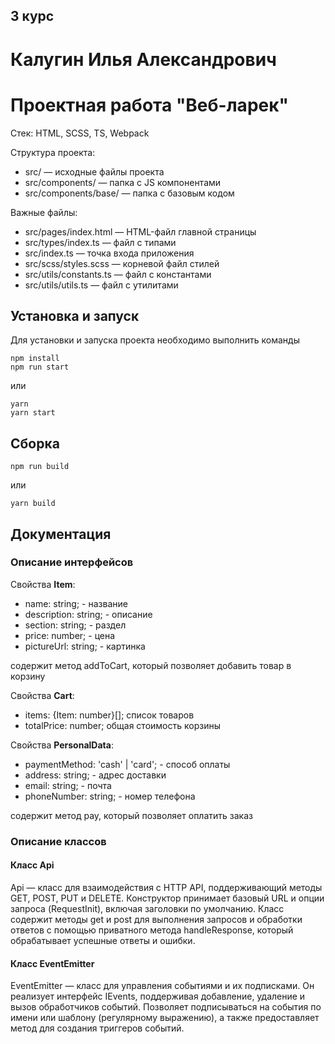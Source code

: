 ## 3 курс

# Калугин Илья Александрович

# Проектная работа "Веб-ларек"

Стек: HTML, SCSS, TS, Webpack

Структура проекта:

- src/ — исходные файлы проекта
- src/components/ — папка с JS компонентами
- src/components/base/ — папка с базовым кодом

Важные файлы:

- src/pages/index.html — HTML-файл главной страницы
- src/types/index.ts — файл с типами
- src/index.ts — точка входа приложения
- src/scss/styles.scss — корневой файл стилей
- src/utils/constants.ts — файл с константами
- src/utils/utils.ts — файл с утилитами

## Установка и запуск

Для установки и запуска проекта необходимо выполнить команды

```
npm install
npm run start
```

или

```
yarn
yarn start
```

## Сборка

```
npm run build
```

или

```
yarn build
```

## Документация

### Описание интерфейсов

Свойства **Item**:

- name: string; - название
- description: string; - описание
- section: string; - раздел
- price: number; - цена
- pictureUrl: string; - картинка

содержит метод addToCart, который позволяет добавить товар в корзину

Свойства **Cart**:

- items: {Item: number}[]; список товаров
- totalPrice: number; общая стоимость корзины

Свойства **PersonalData**:

- paymentMethod: 'cash' | 'card'; - способ оплаты
- address: string; - адрес доставки
- email: string; - почта
- phoneNumber: string; - номер телефона

содержит метод pay, который позволяет оплатить заказ

### Описание классов

#### Класс Api

Api — класс для взаимодействия с HTTP API, поддерживающий методы GET, POST, PUT и DELETE. Конструктор принимает базовый URL и опции запроса (RequestInit), включая заголовки по умолчанию. Класс содержит методы get и post для выполнения запросов и обработки ответов с помощью приватного метода handleResponse, который обрабатывает успешные ответы и ошибки.

#### Класс EventEmitter

EventEmitter — класс для управления событиями и их подписками. Он реализует интерфейс IEvents, поддерживая добавление, удаление и вызов обработчиков событий. Позволяет подписываться на события по имени или шаблону (регулярному выражению), а также предоставляет метод для создания триггеров событий.

